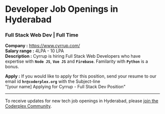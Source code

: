 # Developer Job Openings in Hyderabad

### Full Stack Web Dev | Full Time 
**Company :** <https://www.cyrrup.com/>   
**Salary range :** 4LPA - 10 LPA  
**Description :** Cyrrup is hiring Full Stack Web Developers who have expertise with **`Node JS`**, **`Vue JS`** and **`Firebase`**. Familarity with **`Python`** is a bonus.   

**Apply :** If you would like to apply for this position, send your resume to our email id **`hr@coderplex.org`** with the Subject-line <br/> "[your name] Applying for Cyrrup - Full Stack Dev Position"

<hr>

To receive updates for new tech job openings in Hyderabad, please [join the Coderplex Community](https://coderplex.org/join).
